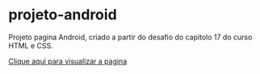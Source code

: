 # projeto-android

Projeto pagina Android, criado a partir do desafio do capitolo 17 do curso HTML e CSS.


<a href= "https://rafaoliveira93.github.io/projeto-android/" target="_blank">Clique aqui para visualizar a pagina</a>
